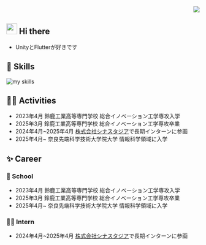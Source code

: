 <div align="right">
  <img src="https://komarev.com/ghpvc/?username=MAAAARCY" />
</div>

## <img src="https://media.giphy.com/media/hvRJCLFzcasrR4ia7z/giphy.gif" width="28"> Hi there

- UnityとFlutterが好きです

## 🌱 Skills
<img alt="my skills" src="https://skillicons.dev/icons?theme=dark&perline=7&i=unity,blender,github,notion,ubuntu,apple,windows,flutter,python,cs" />
<br>

## 🏃‍♀️ Activities
- 2023年4月 鈴鹿工業高等専門学校 総合イノベーション工学専攻入学
- 2025年3月 鈴鹿工業高等専門学校 総合イノベーション工学専攻卒業
- 2024年4月~2025年4月 [株式会社シナスタジア](https://www.wantedly.com/companies/company_793206)で長期インターンに参画
- 2025年4月~ 奈良先端科学技術大学院大学 情報科学領域に入学

## ✨ Career
### 🏫 School
- 2023年4月 鈴鹿工業高等専門学校 総合イノベーション工学専攻入学
- 2025年3月 鈴鹿工業高等専門学校 総合イノベーション工学専攻卒業
- 2025年4月~ 奈良先端科学技術大学院大学 情報科学領域に入学
### 🧑‍🎓 Intern
- 2024年4月~2025年4月 [株式会社シナスタジア](https://www.wantedly.com/companies/company_793206)で長期インターンに参画
 <!--
 <p align=left>
   <img src="https://github-readme-stats.vercel.app/api?username=MAAAARCY&show_icons=true&theme=algolia" height=170px>
   <img src="https://github-readme-stats.vercel.app/api/top-langs/?username=MAAAARCY&theme=algolia&layout=compact" height=170px>
 </p
 -->
  
 <!--[![trophy](https://github-profile-trophy.vercel.app/?username=MAAAARCY&theme=algolia&column=7)](https://github.com/MAAAARCY/github-profile-trophy)-->
